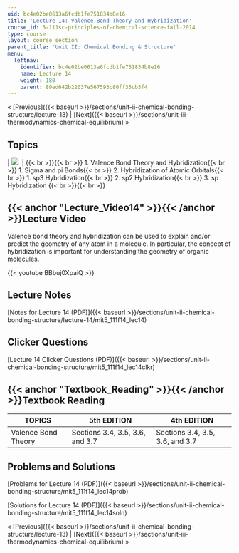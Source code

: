 ```yaml
---
uid: bc4e02be0613a6fcdb1fe751834b8e16
title: 'Lecture 14: Valence Bond Theory and Hybridization'
course_id: 5-111sc-principles-of-chemical-science-fall-2014
type: course
layout: course_section
parent_title: 'Unit II: Chemical Bonding & Structure'
menu:
  leftnav:
    identifier: bc4e02be0613a6fcdb1fe751834b8e16
    name: Lecture 14
    weight: 180
    parent: 89ed642b22037e567593c80ff35cb3f4
---
```


« [Previous]({{< baseurl >}}/sections/unit-ii-chemical-bonding-structure/lecture-13) | [Next]({{< baseurl >}}/sections/unit-iii-thermodynamics-chemical-equilibrium) »

Topics
------

| ![](https://open-learning-course-data-production.s3.amazonaws.com/5-111sc-principles-of-chemical-science-fall-2014/cd86b30635e57bac7778c7857150e68a_Lecture_14.jpg)  |  {{< br >}}{{< br >}} 1.  Valence Bond Theory and Hybridization{{< br >}}    1.  Sigma and pi Bonds{{< br >}}    2.  Hybridization of Atomic Orbitals{{< br >}}        1.  sp3 Hybridization{{< br >}}        2.  sp2 Hybridization{{< br >}}        3.  sp Hybridization {{< br >}}{{< br >}}  

{{< anchor "Lecture_Video14" >}}{{< /anchor >}}Lecture Video
------------------------------------------------------------

Valence bond theory and hybridization can be used to explain and/or predict the geometry of any atom in a molecule. In particular, the concept of hybridization is important for understanding the geometry of organic molecules.

{{< youtube BBbuj0XpaiQ >}}

Lecture Notes
-------------

[Notes for Lecture 14 (PDF)]({{< baseurl >}}/sections/unit-ii-chemical-bonding-structure/lecture-14/mit5_111f14_lec14)

Clicker Questions
-----------------

[Lecture 14 Clicker Questions (PDF)]({{< baseurl >}}/sections/unit-ii-chemical-bonding-structure/mit5_111f14_lec14clkr)

{{< anchor "Textbook_Reading" >}}{{< /anchor >}}Textbook Reading
----------------------------------------------------------------

| TOPICS | 5th EDITION | 4th EDITION |
| --- | --- | --- |
| Valence Bond Theory | Sections 3.4, 3.5, 3.6, and 3.7 | Sections 3.4, 3.5, 3.6, and 3.7 

Problems and Solutions
----------------------

[Problems for Lecture 14 (PDF)]({{< baseurl >}}/sections/unit-ii-chemical-bonding-structure/mit5_111f14_lec14prob)

[Solutions for Lecture 14 (PDF)]({{< baseurl >}}/sections/unit-ii-chemical-bonding-structure/mit5_111f14_lec14soln)

« [Previous]({{< baseurl >}}/sections/unit-ii-chemical-bonding-structure/lecture-13) | [Next]({{< baseurl >}}/sections/unit-iii-thermodynamics-chemical-equilibrium) »